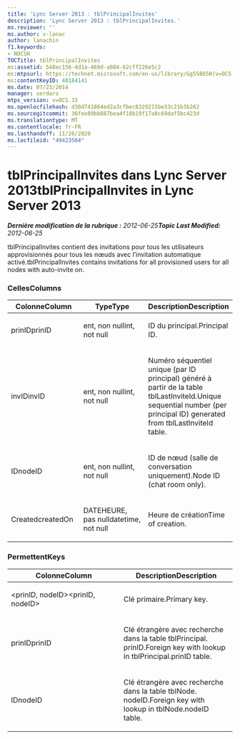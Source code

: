 ```yaml
---
title: 'Lync Server 2013 : tblPrincipalInvites'
description: 'Lync Server 2013 : tblPrincipalInvites.'
ms.reviewer: ''
ms.author: v-lanac
author: lanachin
f1.keywords:
- NOCSH
TOCTitle: tblPrincipalInvites
ms:assetid: 548ec156-4d1a-469d-a804-62cff226e5c2
ms:mtpsurl: https://technet.microsoft.com/en-us/library/Gg558650(v=OCS.15)
ms:contentKeyID: 48184141
ms.date: 07/23/2014
manager: serdars
mtps_version: v=OCS.15
ms.openlocfilehash: d30d741864ed2a3cfbec8329215be33c21b3b262
ms.sourcegitcommit: 36fee89bb887bea4f18b19f17a8c69daf5bc423d
ms.translationtype: MT
ms.contentlocale: fr-FR
ms.lasthandoff: 11/26/2020
ms.locfileid: "49423504"
---
```

# <a name="tblprincipalinvites-in-lync-server-2013"></a><span data-ttu-id="193ab-103">tblPrincipalInvites dans Lync Server 2013</span><span class="sxs-lookup"><span data-stu-id="193ab-103">tblPrincipalInvites in Lync Server 2013</span></span>

<div data-xmlns="http://www.w3.org/1999/xhtml">

<div class="topic" data-xmlns="http://www.w3.org/1999/xhtml" data-msxsl="urn:schemas-microsoft-com:xslt" data-cs="https://msdn.microsoft.com/">

<div data-asp="https://msdn2.microsoft.com/asp">



</div>

<div id="mainSection">

<div id="mainBody"><span data-ttu-id="193ab-104">

<span> </span></span><span class="sxs-lookup"><span data-stu-id="193ab-104">

<span> </span></span></span>

<span data-ttu-id="193ab-105">_**Dernière modification de la rubrique :** 2012-06-25_</span><span class="sxs-lookup"><span data-stu-id="193ab-105">_**Topic Last Modified:** 2012-06-25_</span></span>

<span data-ttu-id="193ab-106">tblPrincipalInvites contient des invitations pour tous les utilisateurs approvisionnés pour tous les nœuds avec l’invitation automatique activé.</span><span class="sxs-lookup"><span data-stu-id="193ab-106">tblPrincipalInvites contains invitations for all provisioned users for all nodes with auto-invite on.</span></span>

### <a name="columns"></a><span data-ttu-id="193ab-107">Celles</span><span class="sxs-lookup"><span data-stu-id="193ab-107">Columns</span></span>

<table>
<colgroup>
<col style="width: 33%" />
<col style="width: 33%" />
<col style="width: 33%" />
</colgroup>
<thead>
<tr class="header">
<th><span data-ttu-id="193ab-108">Colonne</span><span class="sxs-lookup"><span data-stu-id="193ab-108">Column</span></span></th>
<th><span data-ttu-id="193ab-109">Type</span><span class="sxs-lookup"><span data-stu-id="193ab-109">Type</span></span></th>
<th><span data-ttu-id="193ab-110">Description</span><span class="sxs-lookup"><span data-stu-id="193ab-110">Description</span></span></th>
</tr>
</thead>
<tbody>
<tr class="odd">
<td><p><span data-ttu-id="193ab-111">prinID</span><span class="sxs-lookup"><span data-stu-id="193ab-111">prinID</span></span></p></td>
<td><p><span data-ttu-id="193ab-112">ent, non null</span><span class="sxs-lookup"><span data-stu-id="193ab-112">int, not null</span></span></p></td>
<td><p><span data-ttu-id="193ab-113">ID du principal.</span><span class="sxs-lookup"><span data-stu-id="193ab-113">Principal ID.</span></span></p></td>
</tr>
<tr class="even">
<td><p><span data-ttu-id="193ab-114">invID</span><span class="sxs-lookup"><span data-stu-id="193ab-114">invID</span></span></p></td>
<td><p><span data-ttu-id="193ab-115">ent, non null</span><span class="sxs-lookup"><span data-stu-id="193ab-115">int, not null</span></span></p></td>
<td><p><span data-ttu-id="193ab-116">Numéro séquentiel unique (par ID principal) généré à partir de la table tblLastInviteId.</span><span class="sxs-lookup"><span data-stu-id="193ab-116">Unique sequential number (per principal ID) generated from tblLastInviteId table.</span></span></p></td>
</tr>
<tr class="odd">
<td><p><span data-ttu-id="193ab-117">ID</span><span class="sxs-lookup"><span data-stu-id="193ab-117">nodeID</span></span></p></td>
<td><p><span data-ttu-id="193ab-118">ent, non null</span><span class="sxs-lookup"><span data-stu-id="193ab-118">int, not null</span></span></p></td>
<td><p><span data-ttu-id="193ab-119">ID de nœud (salle de conversation uniquement).</span><span class="sxs-lookup"><span data-stu-id="193ab-119">Node ID (chat room only).</span></span></p></td>
</tr>
<tr class="even">
<td><p><span data-ttu-id="193ab-120">Created</span><span class="sxs-lookup"><span data-stu-id="193ab-120">createdOn</span></span></p></td>
<td><p><span data-ttu-id="193ab-121">DATEHEURE, pas null</span><span class="sxs-lookup"><span data-stu-id="193ab-121">datetime, not null</span></span></p></td>
<td><p><span data-ttu-id="193ab-122">Heure de création</span><span class="sxs-lookup"><span data-stu-id="193ab-122">Time of creation.</span></span></p></td>
</tr>
</tbody>
</table>


### <a name="keys"></a><span data-ttu-id="193ab-123">Permettent</span><span class="sxs-lookup"><span data-stu-id="193ab-123">Keys</span></span>

<table>
<colgroup>
<col style="width: 50%" />
<col style="width: 50%" />
</colgroup>
<thead>
<tr class="header">
<th><span data-ttu-id="193ab-124">Colonne</span><span class="sxs-lookup"><span data-stu-id="193ab-124">Column</span></span></th>
<th><span data-ttu-id="193ab-125">Description</span><span class="sxs-lookup"><span data-stu-id="193ab-125">Description</span></span></th>
</tr>
</thead>
<tbody>
<tr class="odd">
<td><p><span data-ttu-id="193ab-126">&lt;prinID, nodeID&gt;</span><span class="sxs-lookup"><span data-stu-id="193ab-126">&lt;prinID, nodeID&gt;</span></span></p></td>
<td><p><span data-ttu-id="193ab-127">Clé primaire.</span><span class="sxs-lookup"><span data-stu-id="193ab-127">Primary key.</span></span></p></td>
</tr>
<tr class="even">
<td><p><span data-ttu-id="193ab-128">prinID</span><span class="sxs-lookup"><span data-stu-id="193ab-128">prinID</span></span></p></td>
<td><p><span data-ttu-id="193ab-129">Clé étrangère avec recherche dans la table tblPrincipal. prinID.</span><span class="sxs-lookup"><span data-stu-id="193ab-129">Foreign key with lookup in tblPrincipal.prinID table.</span></span></p></td>
</tr>
<tr class="odd">
<td><p><span data-ttu-id="193ab-130">ID</span><span class="sxs-lookup"><span data-stu-id="193ab-130">nodeID</span></span></p></td>
<td><p><span data-ttu-id="193ab-131">Clé étrangère avec recherche dans la table tblNode. nodeID.</span><span class="sxs-lookup"><span data-stu-id="193ab-131">Foreign key with lookup in tblNode.nodeID table.</span></span></p></td>
</tr>
</tbody>
</table><span data-ttu-id="193ab-132">


</div>

<span> </span>

</div>

</div>

</span><span class="sxs-lookup"><span data-stu-id="193ab-132">


</div>

<span> </span>

</div>

</div>

</span></span></div>

